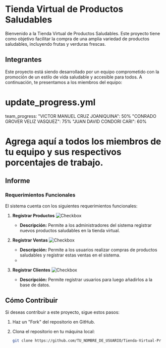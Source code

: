 # Tienda Virtual de Productos Saludables

Bienvenido a la Tienda Virtual de Productos Saludables. Este proyecto tiene como objetivo facilitar la compra de una amplia variedad de productos saludables, incluyendo frutas y verduras frescas.


## Integrantes

Este proyecto está siendo desarrollado por un equipo comprometido con la promoción de un estilo de vida saludable y accesible para todos. A continuación, te presentamos a los miembros del equipo:

# update_progress.yml

team_progress:
  "VICTOR MANUEL CRUZ JOANIQUINA": 50%
  "CONRADO GROVER VELIZ VASQUEZ": 75%
  "JUAN DAVID CONDORI CARI": 60%
  # Agrega aquí a todos los miembros de tu equipo y sus respectivos porcentajes de trabajo.

   
   ## Informe

 ### Requerimientos Funcionales

El sistema cuenta con los siguientes requerimientos funcionales:

1. **Registrar Productos** ![Checkbox](https://img.shields.io/badge/Estado-Implementado-brightgreen)

   - **Descripción:** Permite a los administradores del sistema registrar nuevos productos saludables en la tienda virtual.

2. **Registrar Ventas** ![Checkbox](https://img.shields.io/badge/Estado-No%20Implementado-red)

   - **Descripción:** Permite a los usuarios realizar compras de productos saludables y registrar estas ventas en el sistema.
   - 
3. **Registrar Clientes** ![Checkbox](https://img.shields.io/badge/Estado-Implementado-brightgreen)

   - **Descripción:** Permite registrar usuarios para luego añadirlos a la base de datos.


## Cómo Contribuir

Si deseas contribuir a este proyecto, sigue estos pasos:

1. Haz un "Fork" del repositorio en GitHub.

2. Clona el repositorio en tu máquina local:

   ```bash
   git clone https://github.com/TU_NOMBRE_DE_USUARIO/Tienda-Virtual-Productos-Saludables.git
